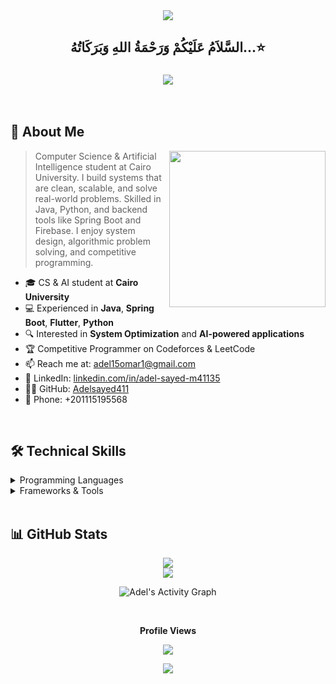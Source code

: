 
<div align="center">
  <img src="https://capsule-render.vercel.app/api?type=waving&color=gradient&height=200&section=header&text=Adel%20Sayed&fontSize=80&fontAlignY=35&animation=twinkling&fontColor=white" />
</div>

<div align='center'>

## <b>السَّلاَمُ عَلَيْكُمْ وَرَحْمَةُ اللهِ وَبَرَكَاتُهُ...⭐</b>

</div>
<h3 align="center">
    <img src="https://readme-typing-svg.herokuapp.com/?font=Righteous&size=35&center=true&vCenter=true&width=500&height=70&duration=4000&lines=Hi+There!+👋;I'm+Adel+Sayed!;Computer+Science+Student;Data+Analytics;System+Design+Enthusiast" />
</h3>

<br/>

## 🚀 About Me

<picture> <img align="right" src="https://github.com/7oSkaaa/7oSkaaa/blob/main/Images/Right_Side.gif?raw=true" width = 250px></picture>

>  Computer Science & Artificial Intelligence student at Cairo University. I build systems that are clean, scalable, and solve real-world problems. Skilled in Java, Python, and backend tools like Spring Boot and Firebase. I enjoy system design, algorithmic problem solving, and competitive programming.

- 🎓 CS & AI student at **Cairo University**
- 💻 Experienced in **Java**, **Spring Boot**, **Flutter**, **Python**
- 🔍 Interested in **System Optimization** and **AI-powered applications**
- 🏆 Competitive Programmer on Codeforces & LeetCode
- 📫 Reach me at: [adel15omar1@gmail.com](mailto:adel15omar1@gmail.com)
- 💼 LinkedIn: [linkedin.com/in/adel-sayed-m41135](https://linkedin.com/in/adel-sayed-m41135)
- 🧑‍💻 GitHub: [Adelsayed411](https://github.com/Adelsayed411)
- 📱 Phone: +201115195568

<br/>

## 🛠️ Technical Skills

<details>
<summary>Programming Languages</summary>
<br/>
<img src="https://img.shields.io/badge/Java-ED8B00?style=for-the-badge&logo=java&logoColor=white"/>
<img src="https://img.shields.io/badge/Python-3776AB?style=for-the-badge&logo=python&logoColor=white"/>
<img src="https://img.shields.io/badge/JavaScript-F7DF1E?style=for-the-badge&logo=javascript&logoColor=black"/>
<img src="https://img.shields.io/badge/C++-00599C?style=for-the-badge&logo=c%2B%2B&logoColor=white"/>
<img src="https://img.shields.io/badge/SQL-4479A1?style=for-the-badge&logo=mysql&logoColor=white"/>
<img src="https://img.shields.io/badge/HTML5-E34F26?style=for-the-badge&logo=html5&logoColor=white"/>
<img src="https://img.shields.io/badge/CSS3-1572B6?style=for-the-badge&logo=css3&logoColor=white"/>
</details>

<details>
<summary>Frameworks & Tools</summary>
<br/>
<img src="https://img.shields.io/badge/Spring_Boot-6DB33F?style=for-the-badge&logo=spring-boot&logoColor=white"/>
<img src="https://img.shields.io/badge/Flutter-02569B?style=for-the-badge&logo=flutter&logoColor=white"/>
<img src="https://img.shields.io/badge/Firebase-FFCA28?style=for-the-badge&logo=firebase&logoColor=white"/>
<img src="https://img.shields.io/badge/Git-F05032?style=for-the-badge&logo=git&logoColor=white"/>
<img src="https://img.shields.io/badge/GitHub-181717?style=for-the-badge&logo=github&logoColor=white"/>
<img src="https://img.shields.io/badge/Postman-FF6C37?style=for-the-badge&logo=postman&logoColor=white"/>
</details>

<br/>

## 📊 GitHub Stats

<p align="center">
  <img src="https://github-readme-streak-stats.herokuapp.com/?user=Adelsayed411&theme=radical&hide_border=true" />
  <br/>
  <img src="https://github-readme-stats.vercel.app/api?username=Adelsayed411&show_icons=true&theme=radical&hide_border=true" />
</p>

<p align="center">
  <img src="https://github-readme-activity-graph.vercel.app/graph?username=Adelsayed411&bg_color=141321&color=ffffff&line=00c7ff&point=ffffff&area=true&hide_border=true" alt="Adel's Activity Graph" />
</p>

<div align="center">
  <br/><p><b>Profile Views</b></p>  
  <p>
    <img src="https://profile-counter.glitch.me/Adelsayed411/count.svg" />
  </p>
</div>

<div align="center">
  <img src="https://capsule-render.vercel.app/api?type=waving&color=gradient&height=100&section=footer"/>
</div>
